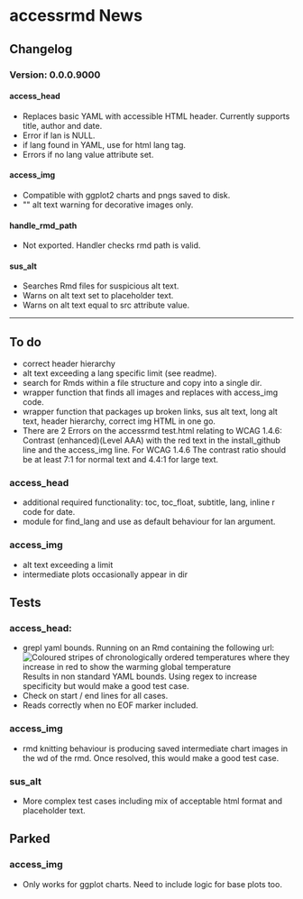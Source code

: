 # accessrmd News

## Changelog

### Version: 0.0.0.9000

#### access_head

* Replaces basic YAML with accessible HTML header. Currently supports title, 
author and date.
* Error if lan is NULL.
* if lang found in YAML, use for html lang tag.
* Errors if no lang value attribute set.


#### access_img

* Compatible with ggplot2 charts and pngs saved to disk.
* "" alt text warning for decorative images only.

#### handle_rmd_path

* Not exported. Handler checks rmd path is valid.

#### sus_alt

* Searches Rmd files for suspicious alt text.
* Warns on alt text set to placeholder text.
* Warns on alt text equal to src attribute value.


***

## To do

* correct header hierarchy
* alt text exceeding a lang specific limit (see readme).
* search for Rmds within a file structure and copy into a single dir.
* wrapper function that finds all images and replaces with access_img code.
* wrapper function that packages up broken links, sus alt text, long alt text,
header hierarchy, correct img HTML in one go.
* There are 2 Errors on the accessrmd test.html relating to WCAG 1.4.6: Contrast (enhanced)(Level AAA) with the red text in the install_github line and the
access_img line. For WCAG 1.4.6 The contrast ratio should be at least 7:1 for
normal text and 4.4:1 for large text.

### access_head

* additional required functionality: toc, toc_float, subtitle, lang,
inline r code for date.
* module for find_lang and use as default behaviour for lan argument.


### access_img

* alt text exceeding a limit
* intermediate plots occasionally appear in dir


## Tests

### access_head:

* grepl yaml bounds. Running on an Rmd containing the following url:
![Coloured stripes of chronologically ordered temperatures where they increase in red to show the warming global temperature](../images/_stripes_GLOBE---1850-2020-MO.png)
Results in non standard YAML bounds. Using regex to increase specificity but would make a good test case.
* Check on start / end lines for all cases.
* Reads correctly when no EOF marker included.

### access_img

* rmd knitting behaviour is producing saved intermediate chart images in the wd of the rmd. Once resolved, this would make a good test case.

### sus_alt

* More complex test cases including mix of acceptable html format and placeholder text.


## Parked

### access_img

* Only works for ggplot charts. Need to include logic for base plots too.

